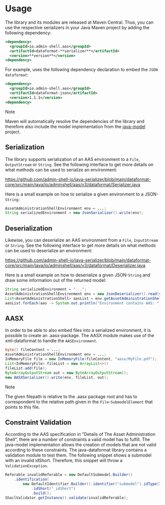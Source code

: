 # Usage

The library and its modules are released at Maven Central. Thus, you can use the respective serializers in your Java Maven project by adding the following dependency:

```xml
<dependency>
  <groupId>io.admin-shell.aas</groupId>
  <artifactId>dataformat-**serializer**</artifactId>
  <version>**version**</version>
<dependency>
```

For example, uses the following dependency declaration to embed the `JSON dataformat`:

```xml
<dependency>
  <groupId>io.admin-shell.aas</groupId>
  <artifactId>dataformat-json</artifactId>
  <version>1.1.1</version>
<dependency>
```


> [!NOTE]
>
> Maven will automatically resolve the dependencies of the library and therefore also include the model implementation from the [java-model](https://github.com/admin-shell-io/java-model) project.

## Serialization

The library supports serialization of an AAS environment to a `File`, `OutputStream` or `String`. See the following interface to get more details on what methods can be used to serialize an environment:

https://github.com/admin-shell-io/java-serializer/blob/main/dataformat-core/src/main/java/io/adminshell/aas/v3/dataformat/Serializer.java

Here is a small example on how to serialize a given environment to a JSON-`String`:

```Java
AssetAdministrationShellEnvironment env = ...;
String serializedEnvironment = new JsonSerializer().write(env);
```

## Deserialization

Likewise, you can deserialize an AAS environment from a `File`, `InputStream` or `String`. See the following interface to get more details on what methods can be used to deserialize an environment:

https://github.com/admin-shell-io/java-serializer/blob/main/dataformat-core/src/main/java/io/adminshell/aas/v3/dataformat/Deserializer.java

Here is a small example on how to deserialize a given JSON-`String` and draw some information out of the returned model:

```Java
String serializedEnvironment = "...";
AssetAdministrationShellEnvironment env = new JsonDeserializer().read(serializedEnvironment);
List<AssetAdministrationShell> aasList = env.getAssetAdministrationShells();
aasList.forEach(aas -> System.out.println("Environment contains AAS: " + aas.getIdShort()));
```

## AASX

In order to be able to also embed files into a serialized environment, it is possible to create an .aasx-package. The AASX module makes use of the xml-dataformat to handle the `AASEnvironment`.

```Java
byte[] fileContent = ...;
AssetAdministrationShellEnvironment env = ...;
InMemoryFile file = new InMemoryFile(fileContent, "aasx/MyFile.pdf");
List<InMemoryFile> fileList = new ArrayList<>()
fileList.add(file);
ByteArrayOutputStream out = new ByteArrayOutputStream();
new AASXSerializer().write(env, fileList, out);
```

> [!NOTE]
>
> The given filepath is relative to the .aasx package root and has to correspondent to the relative path given in the `File`-`SubmodelElement` that points to this file.

## Constraint Validation

According to the AAS specification in "Details of The Asset Administration Shell", there are a number of constraints a valid model has to fulfill. The java-model implementation allows the creation of models that are not valid according to these constraints. The java-dataformat library contains a validation module to test them. The following snippet shows a submodel with an invalid idShort. Therefore, this snippet will throw a `ValidationException`.

```Java
Referable invalidReferable = new DefaultSubmodel.Builder()
    .identification(
        new DefaultIdentifier.Builder().identifier("submodel").idType(IdentifierType.CUSTOM).build())
            .idShort("_idShort")
            .build();
ShaclValidator.getInstance().validate(invalidReferable);
```
